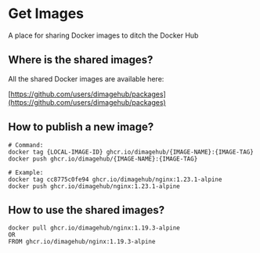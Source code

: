 # Get Images

A place for sharing Docker images to ditch the Docker Hub

## Where is the shared images?

All the shared Docker images are available here:

[https://github.com/users/dimagehub/packages](https://github.com/users/dimagehub/packages)

## How to publish a new image?

```
# Command:
docker tag {LOCAL-IMAGE-ID} ghcr.io/dimagehub/{IMAGE-NAME}:{IMAGE-TAG}
docker push ghcr.io/dimagehub/{IMAGE-NAME}:{IMAGE-TAG}

# Example:
docker tag cc8775c0fe94 ghcr.io/dimagehub/nginx:1.23.1-alpine
docker push ghcr.io/dimagehub/nginx:1.23.1-alpine
```

## How to use the shared images?

```
docker pull ghcr.io/dimagehub/nginx:1.19.3-alpine
OR
FROM ghcr.io/dimagehub/nginx:1.19.3-alpine
```
